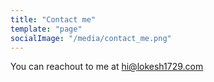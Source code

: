 ```yaml
---
title: "Contact me"
template: "page"
socialImage: "/media/contact_me.png"
---
```


You can reachout to me at hi@lokesh1729.com